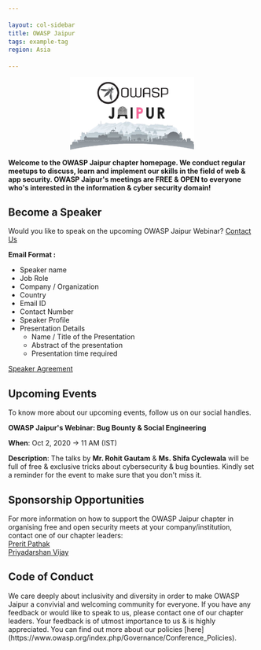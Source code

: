 ```yaml
---

layout: col-sidebar
title: OWASP Jaipur
tags: example-tag
region: Asia

---
```

<!-- ![OWASP Jaipur Logo](/assets/images/logo.png)<br> -->
<p style="text-align:center;"><img width="50%" height="50%" alt="OWSAP Jaipur logo" src="assets/images/OWASPJaipurLogo1.JPG"></p>
<p><b>Welcome to the OWASP Jaipur chapter homepage. We conduct regular meetups to discuss, learn and implement our skills in the field of web & app security. OWASP Jaipur's meetings are FREE & OPEN to everyone who's interested in the information & cyber security domain! </b></p>

## Become a Speaker<br>
Would you like to speak on the upcoming OWASP Jaipur Webinar? [Contact Us](mailto:priyadarshan.vijay@owasp.org)

**Email Format :**

- Speaker name
- Job Role
- Company / Organization
- Country
- Email ID
- Contact Number
- Speaker Profile
- Presentation Details
    - Name / Title of the Presentation
    - Abstract of the presentation
    - Presentation time required
    
[Speaker Agreement](https://owasp.org/www-policy/legal/speaker-agreement)

## Upcoming Events<br>

To know more about our upcoming events, follow us on our social handles.

**OWASP Jaipur's Webinar: Bug Bounty & Social Engineering**

**When**: Oct 2, 2020 -> 11 AM (IST)

**Description**: The talks by **Mr. Rohit Gautam** & **Ms. Shifa Cyclewala** will be full of free & exclusive tricks about cybersecurity & bug bounties. Kindly set a reminder for the event to make sure that you don't miss it.


## Sponsorship Opportunities 
For more information on how to support the OWASP Jaipur chapter in organising free and open security meets at your company/institution, contact one of our chapter leaders:<br>
[Prerit Pathak](mailto:prerit.pathak@owasp.org)<br>
[Priyadarshan Vijay](mailto:priyadarshan.vijay@owasp.org)

<h2>Code of Conduct</h2>
We care deeply about inclusivity and diversity in order to make OWASP Jaipur a convivial and welcoming community for everyone. If you have any feedback or would like to speak to us, please contact one of our chapter leaders. Your feedback is of utmost importance to us & is highly appreciated. You can find out more about our policies [here](https://www.owasp.org/index.php/Governance/Conference_Policies).

